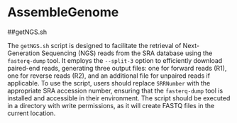 # AssembleGenome

##getNGS.sh

The `getNGS.sh` script is designed to facilitate the retrieval of Next-Generation Sequencing (NGS) reads from the SRA database using the `fasterq-dump` tool. It employs the `--split-3` option to efficiently download paired-end reads, generating three output files: one for forward reads (R1), one for reverse reads (R2), and an additional file for unpaired reads if applicable. To use the script, users should replace `SRRNumber` with the appropriate SRA accession number, ensuring that the `fasterq-dump` tool is installed and accessible in their environment. The script should be executed in a directory with write permissions, as it will create FASTQ files in the current location.
